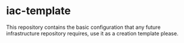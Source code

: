# iac-template
This repository contains the basic configuration that any future infrastructure repository requires, use it as a creation template please.

